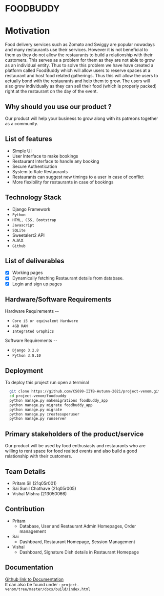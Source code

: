 
# FOODBUDDY
# Motivation
Food delivery services such as Zomato and Swiggy are popular nowadays and many restaurants use their services. However it is not beneficial to them as they do not allow the restaurants to build a relationship with their customers. This serves as a problem for them as they are not able to grow as an individual entity. Thus to solve this problem we have have created a platform called FoodBuddy which will allow users to reserve spaces at a restaurant and host food related gatherings. Thus this will allow the users to actually bond with the restaurants and help them to grow. The users will also grow individually as they can sell their food (which is properly packed) right at the restaurant on the day of the event.

## Why should you use our product ?

Our product will help your business to grow along with its patreons together as a community.

## List of features
- Simple UI
- User Interface to make bookings
- Restaurant Interface to handle any booking
- Secure Authentication
- System to Rate Restaurants
- Restaurants can suggest new timings to a user in case of conflict
- More flexibility for restaurants in case of bookings

## Technology Stack 
- Django Framework
- ` Python `
- `HTML, CSS, Bootstrap`
- `Javascript`
- `SQLite`
- Sweetalert2 API
- AJAX
- `Github`
## List of deliverables
- [x] Working pages
- [x] Dynamically fetching Restaurant details from database.
- [x] Login and sign up pages
## Hardware/Software Requirements

Hardware Requirements --
- ``Core i5 or equivalent Hardware``
- ``4GB RAM``
- ``Integrated Graphics``

Software Requirements --
- ``Django 3.2.8``
- ``Python 3.8.10``

## Deployment

To deploy this project run open a terminal

```bash
  git clone https://github.com/CS699-IITB-Autumn-2021/project-venom.git
  cd project-venom/foodbuddy
  python manage.py makemigrations foodbuddy_app
  python manage.py migrate foodbuddy_app
  python manage.py migrate
  python manage.py createsuperuser
  python manage.py runserver
```

## Primary stakeholders of the product/service

Our product will be used by food enthusiasts and restaurants who are willing to rent space for food realted events and also build a good relationship with their customers.
  
## Team Details
  - Pritam Sil (21q05r001) 
  - Sai Sunil Chothave (21q05r005)
  - Vishal Mishra (213050066)

## Contribution 
- Pritam 
    - Database, User and Restaurant Admin Homepages, Order management
- Sai 
    - Dashboard, Restaurant Homepage, Session Management
- Vishal
    - Dashboard, Signature Dish details in Restaurant Homepage

## Documentation

[Github link to Documentation](https://github.com/CS699-IITB-Autumn-2021/project-venom/tree/master/docs/build/index.html)  
It can also be found under : `project-venom/tree/master/docs/build/index.html`

  